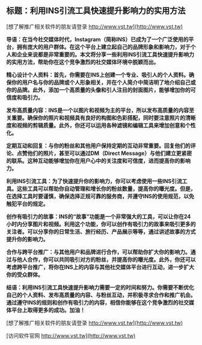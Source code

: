 ## **标题：利用INS引流工具快速提升影响力的实用方法**

[想了解推广相关软件的朋友请登录 http://www.vst.tw](http://www.vst.tw)

**导语：在当今社交媒体时代，Instagram（简称INS）已成为了一个广泛使用的平台，拥有庞大的用户群体。在这个平台上建立起自己的品牌形象和影响力，对于个人和企业来说都是非常重要的。本文将分享一些利用INS引流工具快速提升影响力的实用方法，帮助你在这个竞争激烈的社交媒体环境中脱颖而出。**

**精心设计个人资料：首先，你需要在INS上创建一个专业、吸引人的个人资料。确保你的用户名与你的品牌或个人形象相关，并在个人简介中简洁明了地介绍自己或你的品牌。此外，添加一个高质量的头像和引人注目的封面图片，能够增加你的可信度和吸引力。**

**发布高质量内容：INS是一个以图片和视频为主的平台，所以发布高质量的内容至关重要。确保你的照片和视频具有良好的构图和色彩搭配，同时要注意照片的清晰度和视频的剪辑质量。此外，你还可以运用各种滤镜和编辑工具来增加创意和个性化。**

**定期互动和回复：与你的粉丝和其他用户保持定期的互动非常重要。回复他们的评论、点赞他们的照片，甚至可以通过DM（Direct Message）与他们建立更紧密的联系。这种互动能够增加你在用户心中的关注度和可信度，进而提高你的影响力。**

**利用INS引流工具：为了快速提升你的影响力，你可以考虑使用一些INS引流工具。这些工具可以帮助你自动管理和增长你的粉丝数量，提高你的曝光度。但是，在选择工具时要谨慎，确保选择正规可靠的服务商，并遵守INS的使用规范，以免触犯平台的规定。**

**创作有吸引力的故事：INS的“故事”功能是一个非常强大的工具，可以让你在24小时内分享图片和视频。利用这个功能，你可以创作有吸引力的故事来吸引更多的关注者。可以分享你的日常生活、旅行经历、产品展示等等，通过讲述故事的方式提升你的影响力。**

**合作与跨平台推广：与其他用户和品牌进行合作，可以帮助你扩大你的影响力。通过与他人合作，你可以共同吸引对方的粉丝，并提高你的曝光度。此外，你还可以考虑跨平台推广，将你在INS上的内容与其他社交媒体平台进行互动，进一步扩大你的受众群体。**

**结语：利用INS引流工具快速提升影响力需要一定的时间和努力。你需要不断优化自己的个人资料、发布高质量的内容、与粉丝互动，并积极寻求合作和推广机会。通过遵守INS的规则和创作有吸引力的内容，相信你能够在这个竞争激烈的社交媒体平台上取得更多的成功。加油！**

[想了解推广相关软件的朋友请登录 http://www.vst.tw](http://www.vst.tw)


[访问软件官网 http://www.vst.tw](http://www.vst.tw)
